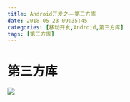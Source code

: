 ```yaml
---
title: Android开发之——第三方库
date: 2018-05-23 09:35:45
categories: [移动开发,Android,第三方库]
tags: [第三方库]
---
```


# 第三方库
![][1]


[1]: http://p0vnrxb94.bkt.clouddn.com/%E7%AC%AC%E4%B8%89%E6%96%B9%E5%BA%93.png